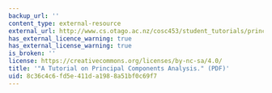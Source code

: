 ```yaml
---
backup_url: ''
content_type: external-resource
external_url: http://www.cs.otago.ac.nz/cosc453/student_tutorials/principal_components.pdf
has_external_licence_warning: true
has_external_license_warning: true
is_broken: ''
license: https://creativecommons.org/licenses/by-nc-sa/4.0/
title: '"A Tutorial on Principal Components Analysis." (PDF)'
uid: 8c36c4c6-fd5e-411d-a198-8a51bf0c69f7
---
```

